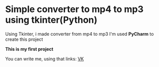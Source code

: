 # Simple converter to mp4 to mp3 using tkinter(Python)

Using Tkinter, i made converter from mp4 to mp3
I'm used __PyCharm__ to create this project 


__This is my first project__ 

You can write me, using that links:
[VK](https://vk.com/crgof)
